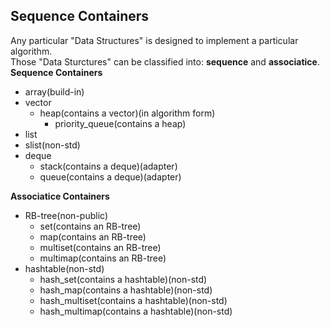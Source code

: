 ## Sequence Containers
Any particular "Data Structures" is designed to implement a particular algorithm.  
Those "Data Sturctures" can be classified into: **sequence** and **associatice**.  
**Sequence Containers**  
* array(build-in)
* vector
  * heap(contains a vector)(in algorithm form)
    * priority_queue(contains a heap)
* list
* slist(non-std)
* deque 
  * stack(contains a deque)(adapter)
  * queue(contains a deque)(adapter)

**Associatice Containers**  
* RB-tree(non-public)
  * set(contains an RB-tree)
  * map(contains an RB-tree)
  * multiset(contains an RB-tree)
  * multimap(contains an RB-tree)
* hashtable(non-std)
  * hash_set(contains a hashtable)(non-std)
  * hash_map(contains a hashtable)(non-std)
  * hash_multiset(contains a hashtable)(non-std)
  * hash_multimap(contains a hashtable)(non-std)

